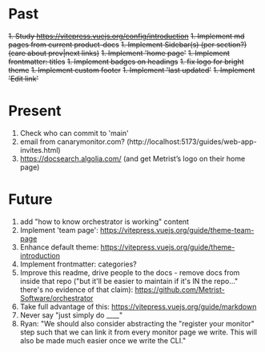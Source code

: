 # Past

~~1. Study https://vitepress.vuejs.org/config/introduction~~
~~1. Implement md pages from current product-docs~~
~~1. Implement Sidebar(s) (per section?) (care about prev|next links)~~
~~1. Implement 'home page'~~
~~1. Implement frontmatter: titles~~
~~1. Implement badges on headings~~
~~1. fix logo for bright theme~~
~~1. Implement custom footer~~
~~1. Implement 'last updated'~~
~~1. Implement 'Edit link'~~

# Present

<!-- check time of updated -->
1. Check who can commit to 'main'
1. email from canarymonitor.com? (http://localhost:5173/guides/web-app-invites.html)
1. https://docsearch.algolia.com/ (and get Metrist’s logo on their home page)

# Future

1. add "how to know orchestrator is working" content
1. Implement 'team page': https://vitepress.vuejs.org/guide/theme-team-page
1. Enhance default theme: https://vitepress.vuejs.org/guide/theme-introduction
1. Implement frontmatter: categories?
1. Improve this readme, drive people to the docs - remove docs from inside that repo ("but it'll be easier to maintain if it's IN the repo..." there's no evidence of that claim): https://github.com/Metrist-Software/orchestrator
1. Take full advantage of this: https://vitepress.vuejs.org/guide/markdown
1. Never say "just simply do ____"
1. Ryan: "We should also consider abstracting the "register your monitor" step such that we can link it from every monitor page we write. This will also be made much easier once we write the CLI."
